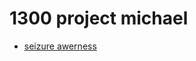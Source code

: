 # 1300 project michael

<ul>
    <li><a href="seizure awareness/index.html" target="_blank">seizure awerness<a></li>
</ul>